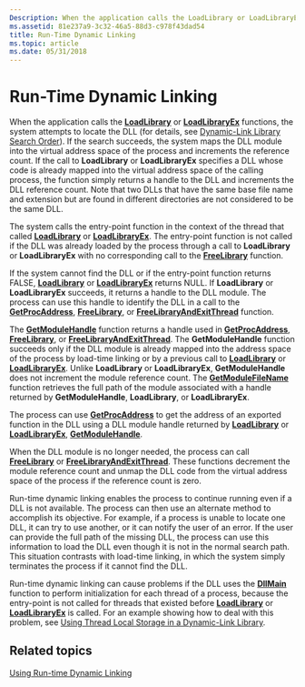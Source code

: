 ```yaml
---
Description: When the application calls the LoadLibrary or LoadLibraryEx functions, the system attempts to locate the DLL (for details, see Dynamic-Link Library Search Order).
ms.assetid: 81e237a9-3c32-46a5-88d3-c978f43dad54
title: Run-Time Dynamic Linking
ms.topic: article
ms.date: 05/31/2018
---
```


# Run-Time Dynamic Linking

When the application calls the [**LoadLibrary**](https://msdn.microsoft.com/en-us/library/ms684175(v=VS.85).aspx) or [**LoadLibraryEx**](/windows/desktop/api/LibLoaderAPI/nf-libloaderapi-loadlibraryexa) functions, the system attempts to locate the DLL (for details, see [Dynamic-Link Library Search Order](dynamic-link-library-search-order.md)). If the search succeeds, the system maps the DLL module into the virtual address space of the process and increments the reference count. If the call to **LoadLibrary** or **LoadLibraryEx** specifies a DLL whose code is already mapped into the virtual address space of the calling process, the function simply returns a handle to the DLL and increments the DLL reference count. Note that two DLLs that have the same base file name and extension but are found in different directories are not considered to be the same DLL.

The system calls the entry-point function in the context of the thread that called [**LoadLibrary**](https://msdn.microsoft.com/en-us/library/ms684175(v=VS.85).aspx) or [**LoadLibraryEx**](/windows/desktop/api/LibLoaderAPI/nf-libloaderapi-loadlibraryexa). The entry-point function is not called if the DLL was already loaded by the process through a call to **LoadLibrary** or **LoadLibraryEx** with no corresponding call to the [**FreeLibrary**](https://msdn.microsoft.com/en-us/library/ms683152(v=VS.85).aspx) function.

If the system cannot find the DLL or if the entry-point function returns FALSE, [**LoadLibrary**](https://msdn.microsoft.com/en-us/library/ms684175(v=VS.85).aspx) or [**LoadLibraryEx**](/windows/desktop/api/LibLoaderAPI/nf-libloaderapi-loadlibraryexa) returns NULL. If **LoadLibrary** or **LoadLibraryEx** succeeds, it returns a handle to the DLL module. The process can use this handle to identify the DLL in a call to the [**GetProcAddress**](https://msdn.microsoft.com/en-us/library/ms683212(v=VS.85).aspx), [**FreeLibrary**](https://msdn.microsoft.com/en-us/library/ms683152(v=VS.85).aspx), or [**FreeLibraryAndExitThread**](https://msdn.microsoft.com/en-us/library/ms683153(v=VS.85).aspx) function.

The [**GetModuleHandle**](https://msdn.microsoft.com/en-us/library/ms683199(v=VS.85).aspx) function returns a handle used in [**GetProcAddress**](https://msdn.microsoft.com/en-us/library/ms683212(v=VS.85).aspx), [**FreeLibrary**](https://msdn.microsoft.com/en-us/library/ms683152(v=VS.85).aspx), or [**FreeLibraryAndExitThread**](https://msdn.microsoft.com/en-us/library/ms683153(v=VS.85).aspx). The **GetModuleHandle** function succeeds only if the DLL module is already mapped into the address space of the process by load-time linking or by a previous call to [**LoadLibrary**](https://msdn.microsoft.com/en-us/library/ms684175(v=VS.85).aspx) or [**LoadLibraryEx**](/windows/desktop/api/LibLoaderAPI/nf-libloaderapi-loadlibraryexa). Unlike **LoadLibrary** or **LoadLibraryEx**, **GetModuleHandle** does not increment the module reference count. The [**GetModuleFileName**](https://msdn.microsoft.com/en-us/library/ms683197(v=VS.85).aspx) function retrieves the full path of the module associated with a handle returned by **GetModuleHandle**, **LoadLibrary**, or **LoadLibraryEx**.

The process can use [**GetProcAddress**](https://msdn.microsoft.com/en-us/library/ms683212(v=VS.85).aspx) to get the address of an exported function in the DLL using a DLL module handle returned by [**LoadLibrary**](https://msdn.microsoft.com/en-us/library/ms684175(v=VS.85).aspx) or [**LoadLibraryEx**](/windows/desktop/api/LibLoaderAPI/nf-libloaderapi-loadlibraryexa), [**GetModuleHandle**](https://msdn.microsoft.com/en-us/library/ms683199(v=VS.85).aspx).

When the DLL module is no longer needed, the process can call [**FreeLibrary**](https://msdn.microsoft.com/en-us/library/ms683152(v=VS.85).aspx) or [**FreeLibraryAndExitThread**](https://msdn.microsoft.com/en-us/library/ms683153(v=VS.85).aspx). These functions decrement the module reference count and unmap the DLL code from the virtual address space of the process if the reference count is zero.

Run-time dynamic linking enables the process to continue running even if a DLL is not available. The process can then use an alternate method to accomplish its objective. For example, if a process is unable to locate one DLL, it can try to use another, or it can notify the user of an error. If the user can provide the full path of the missing DLL, the process can use this information to load the DLL even though it is not in the normal search path. This situation contrasts with load-time linking, in which the system simply terminates the process if it cannot find the DLL.

Run-time dynamic linking can cause problems if the DLL uses the [**DllMain**](dllmain.md) function to perform initialization for each thread of a process, because the entry-point is not called for threads that existed before [**LoadLibrary**](https://msdn.microsoft.com/en-us/library/ms684175(v=VS.85).aspx) or [**LoadLibraryEx**](/windows/desktop/api/LibLoaderAPI/nf-libloaderapi-loadlibraryexa) is called. For an example showing how to deal with this problem, see [Using Thread Local Storage in a Dynamic-Link Library](using-thread-local-storage-in-a-dynamic-link-library.md).

## Related topics

<dl> <dt>

[Using Run-time Dynamic Linking](using-run-time-dynamic-linking.md)
</dt> </dl>

 

 



